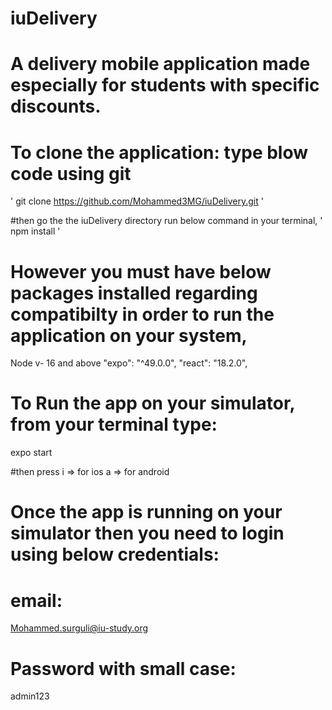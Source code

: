 # iuDelivery
# A delivery mobile application made especially for students with specific discounts.

# To clone the application: type blow code using git

' git clone https://github.com/Mohammed3MG/iuDelivery.git '

#then go the the iuDelivery directory run below command in your terminal,
' npm install ' 

# However you must have below packages installed regarding compatibilty in order to run the application on your system,

Node v- 16 and above
"expo": "^49.0.0",
"react": "18.2.0",

# To Run the app on your simulator, from your terminal type:
expo start

#then press
i => for ios
a => for android 

# Once the app is running on your simulator then you need to login using below credentials:

# email:
Mohammed.surguli@iu-study.org

# Password with small case:
admin123


